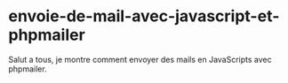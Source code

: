 # envoie-de-mail-avec-javascript-et-phpmailer
Salut a tous, je montre comment envoyer des mails en JavaScripts avec phpmailer.
